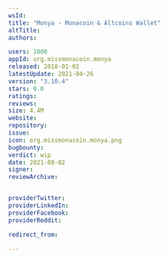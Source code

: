 ```yaml
---
wsId: 
title: "Monya - Monacoin & Altcoins Wallet"
altTitle: 
authors:

users: 1000
appId: org.missmonacoin.monya
released: 2018-01-02
latestUpdate: 2021-04-26
version: "3.10.4"
stars: 0.0
ratings: 
reviews: 
size: 4.4M
website: 
repository: 
issue: 
icon: org.missmonacoin.monya.png
bugbounty: 
verdict: wip
date: 2021-08-02
signer: 
reviewArchive:


providerTwitter: 
providerLinkedIn: 
providerFacebook: 
providerReddit: 

redirect_from:

---
```




